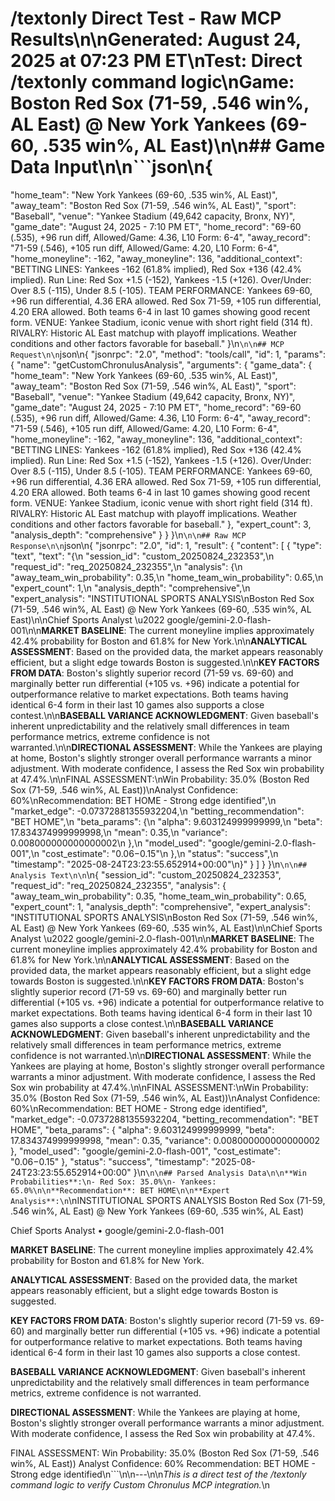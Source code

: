 # /textonly Direct Test - Raw MCP Results\n\n**Generated**: August 24, 2025 at 07:23 PM ET\n**Test**: Direct /textonly command logic\n**Game**: Boston Red Sox (71-59, .546 win%, AL East) @ New York Yankees (69-60, .535 win%, AL East)\n\n## Game Data Input\n\n```json\n{
  "home_team": "New York Yankees (69-60, .535 win%, AL East)",
  "away_team": "Boston Red Sox (71-59, .546 win%, AL East)",
  "sport": "Baseball",
  "venue": "Yankee Stadium (49,642 capacity, Bronx, NY)",
  "game_date": "August 24, 2025 - 7:10 PM ET",
  "home_record": "69-60 (.535), +96 run diff, Allowed/Game: 4.36, L10 Form: 6-4",
  "away_record": "71-59 (.546), +105 run diff, Allowed/Game: 4.20, L10 Form: 6-4",
  "home_moneyline": -162,
  "away_moneyline": 136,
  "additional_context": "BETTING LINES: Yankees -162 (61.8% implied), Red Sox +136 (42.4% implied). Run Line: Red Sox +1.5 (-152), Yankees -1.5 (+126). Over/Under: Over 8.5 (-115), Under 8.5 (-105). TEAM PERFORMANCE: Yankees 69-60, +96 run differential, 4.36 ERA allowed. Red Sox 71-59, +105 run differential, 4.20 ERA allowed. Both teams 6-4 in last 10 games showing good recent form. VENUE: Yankee Stadium, iconic venue with short right field (314 ft). RIVALRY: Historic AL East matchup with playoff implications. Weather conditions and other factors favorable for baseball."
}\n```\n\n## MCP Request\n\n```json\n{
  "jsonrpc": "2.0",
  "method": "tools/call",
  "id": 1,
  "params": {
    "name": "getCustomChronulusAnalysis",
    "arguments": {
      "game_data": {
        "home_team": "New York Yankees (69-60, .535 win%, AL East)",
        "away_team": "Boston Red Sox (71-59, .546 win%, AL East)",
        "sport": "Baseball",
        "venue": "Yankee Stadium (49,642 capacity, Bronx, NY)",
        "game_date": "August 24, 2025 - 7:10 PM ET",
        "home_record": "69-60 (.535), +96 run diff, Allowed/Game: 4.36, L10 Form: 6-4",
        "away_record": "71-59 (.546), +105 run diff, Allowed/Game: 4.20, L10 Form: 6-4",
        "home_moneyline": -162,
        "away_moneyline": 136,
        "additional_context": "BETTING LINES: Yankees -162 (61.8% implied), Red Sox +136 (42.4% implied). Run Line: Red Sox +1.5 (-152), Yankees -1.5 (+126). Over/Under: Over 8.5 (-115), Under 8.5 (-105). TEAM PERFORMANCE: Yankees 69-60, +96 run differential, 4.36 ERA allowed. Red Sox 71-59, +105 run differential, 4.20 ERA allowed. Both teams 6-4 in last 10 games showing good recent form. VENUE: Yankee Stadium, iconic venue with short right field (314 ft). RIVALRY: Historic AL East matchup with playoff implications. Weather conditions and other factors favorable for baseball."
      },
      "expert_count": 3,
      "analysis_depth": "comprehensive"
    }
  }
}\n```\n\n## Raw MCP Response\n\n```json\n{
  "jsonrpc": "2.0",
  "id": 1,
  "result": {
    "content": [
      {
        "type": "text",
        "text": "{\n  \"session_id\": \"custom_20250824_232353\",\n  \"request_id\": \"req_20250824_232355\",\n  \"analysis\": {\n    \"away_team_win_probability\": 0.35,\n    \"home_team_win_probability\": 0.65,\n    \"expert_count\": 1,\n    \"analysis_depth\": \"comprehensive\",\n    \"expert_analysis\": \"INSTITUTIONAL SPORTS ANALYSIS\\nBoston Red Sox (71-59, .546 win%, AL East) @ New York Yankees (69-60, .535 win%, AL East)\\n\\nChief Sports Analyst \\u2022 google/gemini-2.0-flash-001\\n\\n**MARKET BASELINE**: The current moneyline implies approximately 42.4% probability for Boston and 61.8% for New York.\\n\\n**ANALYTICAL ASSESSMENT**: Based on the provided data, the market appears reasonably efficient, but a slight edge towards Boston is suggested.\\n\\n**KEY FACTORS FROM DATA**: Boston's slightly superior record (71-59 vs. 69-60) and marginally better run differential (+105 vs. +96) indicate a potential for outperformance relative to market expectations. Both teams having identical 6-4 form in their last 10 games also supports a close contest.\\n\\n**BASEBALL VARIANCE ACKNOWLEDGMENT**: Given baseball's inherent unpredictability and the relatively small differences in team performance metrics, extreme confidence is not warranted.\\n\\n**DIRECTIONAL ASSESSMENT**: While the Yankees are playing at home, Boston's slightly stronger overall performance warrants a minor adjustment. With moderate confidence, I assess the Red Sox win probability at 47.4%.\\n\\nFINAL ASSESSMENT:\\nWin Probability: 35.0% (Boston Red Sox (71-59, .546 win%, AL East))\\nAnalyst Confidence: 60%\\nRecommendation: BET HOME - Strong edge identified\",\n    \"market_edge\": -0.07372881355932204,\n    \"betting_recommendation\": \"BET HOME\",\n    \"beta_params\": {\n      \"alpha\": 9.603124999999999,\n      \"beta\": 17.834374999999998,\n      \"mean\": 0.35,\n      \"variance\": 0.008000000000000002\n    },\n    \"model_used\": \"google/gemini-2.0-flash-001\",\n    \"cost_estimate\": \"$0.06-$0.15\"\n  },\n  \"status\": \"success\",\n  \"timestamp\": \"2025-08-24T23:23:55.652914+00:00\"\n}"
      }
    ]
  }
}\n```\n\n## Analysis Text\n\n```\n{
  "session_id": "custom_20250824_232353",
  "request_id": "req_20250824_232355",
  "analysis": {
    "away_team_win_probability": 0.35,
    "home_team_win_probability": 0.65,
    "expert_count": 1,
    "analysis_depth": "comprehensive",
    "expert_analysis": "INSTITUTIONAL SPORTS ANALYSIS\nBoston Red Sox (71-59, .546 win%, AL East) @ New York Yankees (69-60, .535 win%, AL East)\n\nChief Sports Analyst \u2022 google/gemini-2.0-flash-001\n\n**MARKET BASELINE**: The current moneyline implies approximately 42.4% probability for Boston and 61.8% for New York.\n\n**ANALYTICAL ASSESSMENT**: Based on the provided data, the market appears reasonably efficient, but a slight edge towards Boston is suggested.\n\n**KEY FACTORS FROM DATA**: Boston's slightly superior record (71-59 vs. 69-60) and marginally better run differential (+105 vs. +96) indicate a potential for outperformance relative to market expectations. Both teams having identical 6-4 form in their last 10 games also supports a close contest.\n\n**BASEBALL VARIANCE ACKNOWLEDGMENT**: Given baseball's inherent unpredictability and the relatively small differences in team performance metrics, extreme confidence is not warranted.\n\n**DIRECTIONAL ASSESSMENT**: While the Yankees are playing at home, Boston's slightly stronger overall performance warrants a minor adjustment. With moderate confidence, I assess the Red Sox win probability at 47.4%.\n\nFINAL ASSESSMENT:\nWin Probability: 35.0% (Boston Red Sox (71-59, .546 win%, AL East))\nAnalyst Confidence: 60%\nRecommendation: BET HOME - Strong edge identified",
    "market_edge": -0.07372881355932204,
    "betting_recommendation": "BET HOME",
    "beta_params": {
      "alpha": 9.603124999999999,
      "beta": 17.834374999999998,
      "mean": 0.35,
      "variance": 0.008000000000000002
    },
    "model_used": "google/gemini-2.0-flash-001",
    "cost_estimate": "$0.06-$0.15"
  },
  "status": "success",
  "timestamp": "2025-08-24T23:23:55.652914+00:00"
}\n```\n\n## Parsed Analysis Data\n\n**Win Probabilities**:\n- Red Sox: 35.0%\n- Yankees: 65.0%\n\n**Recommendation**: BET HOME\n\n**Expert Analysis**:\n```\nINSTITUTIONAL SPORTS ANALYSIS
Boston Red Sox (71-59, .546 win%, AL East) @ New York Yankees (69-60, .535 win%, AL East)

Chief Sports Analyst • google/gemini-2.0-flash-001

**MARKET BASELINE**: The current moneyline implies approximately 42.4% probability for Boston and 61.8% for New York.

**ANALYTICAL ASSESSMENT**: Based on the provided data, the market appears reasonably efficient, but a slight edge towards Boston is suggested.

**KEY FACTORS FROM DATA**: Boston's slightly superior record (71-59 vs. 69-60) and marginally better run differential (+105 vs. +96) indicate a potential for outperformance relative to market expectations. Both teams having identical 6-4 form in their last 10 games also supports a close contest.

**BASEBALL VARIANCE ACKNOWLEDGMENT**: Given baseball's inherent unpredictability and the relatively small differences in team performance metrics, extreme confidence is not warranted.

**DIRECTIONAL ASSESSMENT**: While the Yankees are playing at home, Boston's slightly stronger overall performance warrants a minor adjustment. With moderate confidence, I assess the Red Sox win probability at 47.4%.

FINAL ASSESSMENT:
Win Probability: 35.0% (Boston Red Sox (71-59, .546 win%, AL East))
Analyst Confidence: 60%
Recommendation: BET HOME - Strong edge identified\n```\n\n---\n\n*This is a direct test of the /textonly command logic to verify Custom Chronulus MCP integration.*\n